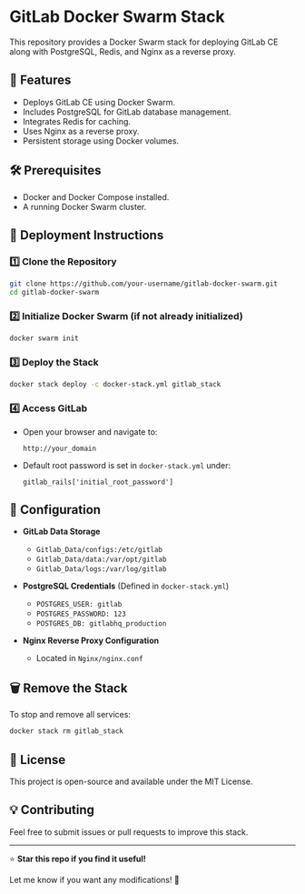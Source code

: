 # GitLab Docker Swarm Stack

This repository provides a Docker Swarm stack for deploying GitLab CE along with PostgreSQL, Redis, and Nginx as a reverse proxy.

## 📌 Features
- Deploys GitLab CE using Docker Swarm.
- Includes PostgreSQL for GitLab database management.
- Integrates Redis for caching.
- Uses Nginx as a reverse proxy.
- Persistent storage using Docker volumes.

## 🛠️ Prerequisites
- Docker and Docker Compose installed.
- A running Docker Swarm cluster.

## 🚀 Deployment Instructions

### 1️⃣ Clone the Repository
```sh
git clone https://github.com/your-username/gitlab-docker-swarm.git
cd gitlab-docker-swarm
```

### 2️⃣ Initialize Docker Swarm (if not already initialized)
```sh
docker swarm init
```

### 3️⃣ Deploy the Stack
```sh
docker stack deploy -c docker-stack.yml gitlab_stack
```

### 4️⃣ Access GitLab
- Open your browser and navigate to:  
  ```
  http://your_domain
  ```
- Default root password is set in `docker-stack.yml` under:
  ```
  gitlab_rails['initial_root_password']
  ```

## 🔧 Configuration

- **GitLab Data Storage**  
  - `Gitlab_Data/configs:/etc/gitlab`
  - `Gitlab_Data/data:/var/opt/gitlab`
  - `Gitlab_Data/logs:/var/log/gitlab`

- **PostgreSQL Credentials** (Defined in `docker-stack.yml`)
  - `POSTGRES_USER: gitlab`
  - `POSTGRES_PASSWORD: 123`
  - `POSTGRES_DB: gitlabhq_production`

- **Nginx Reverse Proxy Configuration**
  - Located in `Nginx/nginx.conf`

## 🗑️ Remove the Stack
To stop and remove all services:
```sh
docker stack rm gitlab_stack
```

## 📜 License
This project is open-source and available under the MIT License.

## 💡 Contributing
Feel free to submit issues or pull requests to improve this stack.

---

⭐ **Star this repo if you find it useful!**

Let me know if you want any modifications! 🚀
